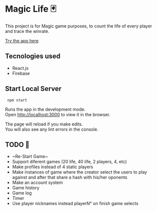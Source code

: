 # Magic Life 🃏

This project is for Magic game purposes, to count the life of every player and trace the winrate.

[Try the app here](https://cococov.github.io/magiclife/)

## Tecnologies used
- React.js
- Firebase

## Start Local Server
```
 npm start
```

Runs the app in the development mode.<br />
Open [http://localhost:3000](http://localhost:3000) to view it in the browser.

The page will reload if you make edits.<br />
You will also see any lint errors in the console.

## TODO 🚀
- ~Re-Start Game~
- Support diferent games (20 life, 40 life, 2 players, 4, etc)
- Make profiles instead of 4 static players
- Make instances of game where the creator select the users to play against and after that share a hash with his/her oponents
- Make an account system
- Game history
- Game log
- Timer
- Use player nicknames instead playerN° on finish game selects
